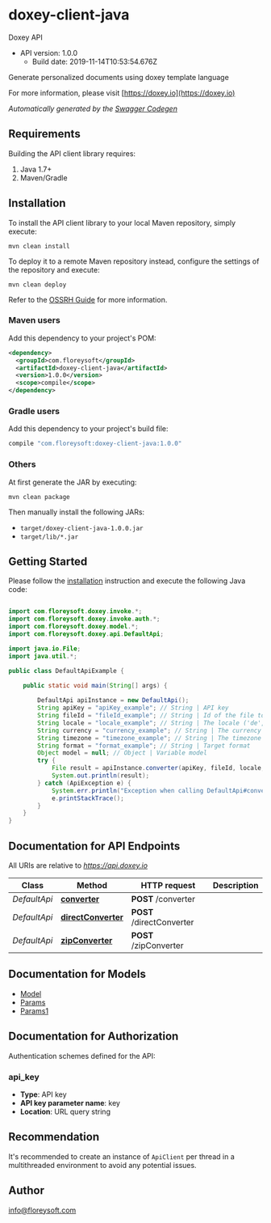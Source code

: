 # doxey-client-java

Doxey API
- API version: 1.0.0
  - Build date: 2019-11-14T10:53:54.676Z

Generate personalized documents using doxey template language

  For more information, please visit [https://doxey.io](https://doxey.io)

*Automatically generated by the [Swagger Codegen](https://github.com/swagger-api/swagger-codegen)*


## Requirements

Building the API client library requires:
1. Java 1.7+
2. Maven/Gradle

## Installation

To install the API client library to your local Maven repository, simply execute:

```shell
mvn clean install
```

To deploy it to a remote Maven repository instead, configure the settings of the repository and execute:

```shell
mvn clean deploy
```

Refer to the [OSSRH Guide](http://central.sonatype.org/pages/ossrh-guide.html) for more information.

### Maven users

Add this dependency to your project's POM:

```xml
<dependency>
  <groupId>com.floreysoft</groupId>
  <artifactId>doxey-client-java</artifactId>
  <version>1.0.0</version>
  <scope>compile</scope>
</dependency>
```

### Gradle users

Add this dependency to your project's build file:

```groovy
compile "com.floreysoft:doxey-client-java:1.0.0"
```

### Others

At first generate the JAR by executing:

```shell
mvn clean package
```

Then manually install the following JARs:

* `target/doxey-client-java-1.0.0.jar`
* `target/lib/*.jar`

## Getting Started

Please follow the [installation](#installation) instruction and execute the following Java code:

```java

import com.floreysoft.doxey.invoke.*;
import com.floreysoft.doxey.invoke.auth.*;
import com.floreysoft.doxey.model.*;
import com.floreysoft.doxey.api.DefaultApi;

import java.io.File;
import java.util.*;

public class DefaultApiExample {

    public static void main(String[] args) {
        
        DefaultApi apiInstance = new DefaultApi();
        String apiKey = "apiKey_example"; // String | API key
        String fileId = "fileId_example"; // String | Id of the file to convert
        String locale = "locale_example"; // String | The locale ('de', 'en' ...)
        String currency = "currency_example"; // String | The currency ('USD', 'EUR' ...)
        String timezone = "timezone_example"; // String | The timezone ('Europe/Berlin', 'GMT+06:00' ...)
        String format = "format_example"; // String | Target format
        Object model = null; // Object | Variable model
        try {
            File result = apiInstance.converter(apiKey, fileId, locale, currency, timezone, format, model);
            System.out.println(result);
        } catch (ApiException e) {
            System.err.println("Exception when calling DefaultApi#converter");
            e.printStackTrace();
        }
    }
}

```

## Documentation for API Endpoints

All URIs are relative to *https://api.doxey.io*

Class | Method | HTTP request | Description
------------ | ------------- | ------------- | -------------
*DefaultApi* | [**converter**](docs/DefaultApi.md#converter) | **POST** /converter | 
*DefaultApi* | [**directConverter**](docs/DefaultApi.md#directConverter) | **POST** /directConverter | 
*DefaultApi* | [**zipConverter**](docs/DefaultApi.md#zipConverter) | **POST** /zipConverter | 


## Documentation for Models

 - [Model](docs/Model.md)
 - [Params](docs/Params.md)
 - [Params1](docs/Params1.md)


## Documentation for Authorization

Authentication schemes defined for the API:
### api_key

- **Type**: API key
- **API key parameter name**: key
- **Location**: URL query string


## Recommendation

It's recommended to create an instance of `ApiClient` per thread in a multithreaded environment to avoid any potential issues.

## Author

info@floreysoft.com

